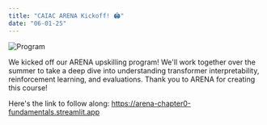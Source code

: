 ```yaml
---
title: "CAIAC ARENA Kickoff! 🏟️"
date: "06-01-25"
---
```


![Program](/news/arena.jpg)

We kicked off our ARENA upskilling program! We'll work together over the summer to take a deep dive into understanding transformer interpretability, reinforcement learning, and evaluations. Thank you to ARENA for creating this course! 

Here's the link to follow along: https://arena-chapter0-fundamentals.streamlit.app